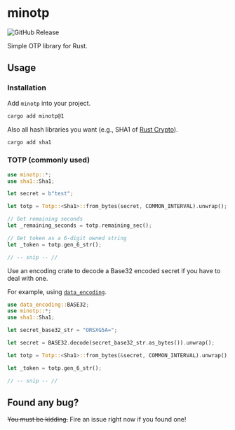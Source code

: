 # minotp

![GitHub Release](https://img.shields.io/github/v/release/chardon55/minotp)

Simple OTP library for Rust.

## Usage

### Installation

Add `minotp` into your project.

```bash
cargo add minotp@1
```

Also all hash libraries you want (e.g., SHA1 of [Rust Crypto](https://github.com/RustCrypto)).

```bash
cargo add sha1
```

### TOTP (commonly used)

```rust
use minotp::*;
use sha1::Sha1;

let secret = b"test";

let totp = Totp::<Sha1>::from_bytes(secret, COMMON_INTERVAL).unwrap();

// Get remaining seconds
let _remaining_seconds = totp.remaining_sec();

// Get token as a 6-digit owned string
let _token = totp.gen_6_str();

// -- snip -- //
```

Use an encoding crate to decode a Base32 encoded secret
if you have to deal with one.

For example, using [`data_encoding`](https://crates.io/crates/data-encoding).

```rust
use data_encoding::BASE32;
use minotp::*;
use sha1::Sha1;

let secret_base32_str = "ORSXG5A=";

let secret = BASE32.decode(secret_base32_str.as_bytes()).unwrap();

let totp = Totp::<Sha1>::from_bytes(&secret, COMMON_INTERVAL).unwrap();

let _token = totp.gen_6_str();

// -- snip -- //
```

## Found any bug?

~~You must be kidding.~~ Fire an issue right now if you found one!
